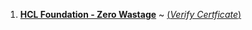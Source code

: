 1. [**HCL Foundation - Zero Wastage**](https://git.arsh.dev/arshsahzad/Certificates/src/main/Marathon/01.pdf) ~ [(_Verify Certficate_)](https://www.cleannoida.org/zerowaste/certificates/3760_MDAMIRALI.pdf)